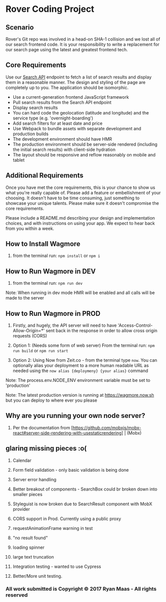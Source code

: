 # Rover Coding Project

## Scenario

Rover's Git repo was involved in a head-on SHA-1 collision and we lost all of our search frontend code. It is your responsibility to write a replacement for our search page using the latest and greatest frontend tech.

##  Core Requirements

Use our [Search API](/search-api.md) endpoint to fetch a list of search results and display them in a reasonable manner. The design and styling of the page are completely up to you. The application should be isomorphic.

- Use a current-generation frontend JavaScript framework
- Pull search results from the Search API endpoint
- Display search results
- You can hard code the geolocation (latitude and longitude) and the service type (e.g. 'overnight-boarding')
- Add search filters for at least date and price
- Use Webpack to bundle assets with separate development and production builds 
- The development environment should have HMR
- The production environment should be server-side rendered (including the initial search results) with client-side hydration
- The layout should be responsive and reflow reasonably on mobile and tablet

## Additional Requirements

Once you have met the core requirements, this is your chance to show us what you're really capable of. Please add a feature or embellishment of your choosing. It doesn't have to be time consuming, just something to showcase your unique talents. Please make sure it doesn't compromise the core requirements.

Please include a README.md describing your design and implementation choices, and with instructions on using your app. We expect to hear back from you within a week.

## How to Install Wagmore ##

1. from the terminal run: `npm install` or `npm i`

## How to Run Wagmore in DEV ##

1. from the terminal run: `npm run dev`

Note: When running in dev mode HMR will be enabled and all calls will be made to the server

## How to Run Wagmore in PROD ##

1. Firstly, and hugely, the API server will need to have 'Access-Control-Allow-Origin=*' sent back in the response
in order to allow cross origin requests (CORS)

1. Option 1: (Needs some form of web server) From the terminal run: `npm run build` or `npm run start`

2. Option 2: Using Now from Zeit.co - from the terminal type `now`. You can optionally alias your deployment to a more human readable URL as needed using the `now alias {deploymeny} {your alias}` command

Note: The process.env.NODE_ENV environment variable must be set to 'production'

Note: The latest production version is running at https://wagmore.now.sh but you can deploy to where ever you please

## Why are you running your own node server? ##

1. Per the documentation from [https://github.com/mobxjs/mobx-react#server-side-rendering-with-usestaticrendering] | (Mobx)

## glaring missing pieces :o( ##

1. Calendar

2. Form field validation - only basic validation is being done

3. Server error handling

4. Better breakout of components - SearchBox could br broken down into smaller pieces

5. Styleguist is now broken due to SearchResult component with MobX provider

6. CORS support in Prod. Currently using a public proxy

7. requestAnimationFrame warning in test

8. "no result found"

9. loading spinner

10. large text truncation 

11. Integration testing - wanted to use Cypress

12. Better/More unit testing.


### All work submitted is Copyright &copy; 2017 Ryan Maas - All rights reserved ###


